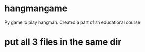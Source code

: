 # hangmangame
Py game to play hangman. Created a part of an educational course
# put all 3 files in the same dir
